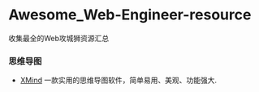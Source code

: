 # Awesome_Web-Engineer-resource
收集最全的Web攻城狮资源汇总

###  思维导图

* [XMind](http://www.xmind.net/)  一款实用的思维导图软件，简单易用、美观、功能强大.
